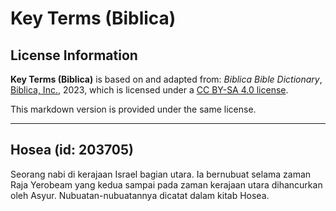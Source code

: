 # Key Terms (Biblica)

## License Information

**Key Terms (Biblica)** is based on and adapted from: _Biblica Bible Dictionary_, [Biblica, Inc.](https://www.biblica.com/), 2023, which is licensed under a [CC BY-SA 4.0 license](https://creativecommons.org/licenses/by-sa/4.0/legalcode.en).

This markdown version is provided under the same license.



--------------------------------

## Hosea (id: 203705)

Seorang nabi di kerajaan Israel bagian utara. Ia bernubuat selama zaman Raja Yerobeam yang kedua sampai pada zaman kerajaan utara dihancurkan oleh Asyur. Nubuatan\-nubuatannya dicatat dalam kitab Hosea.


